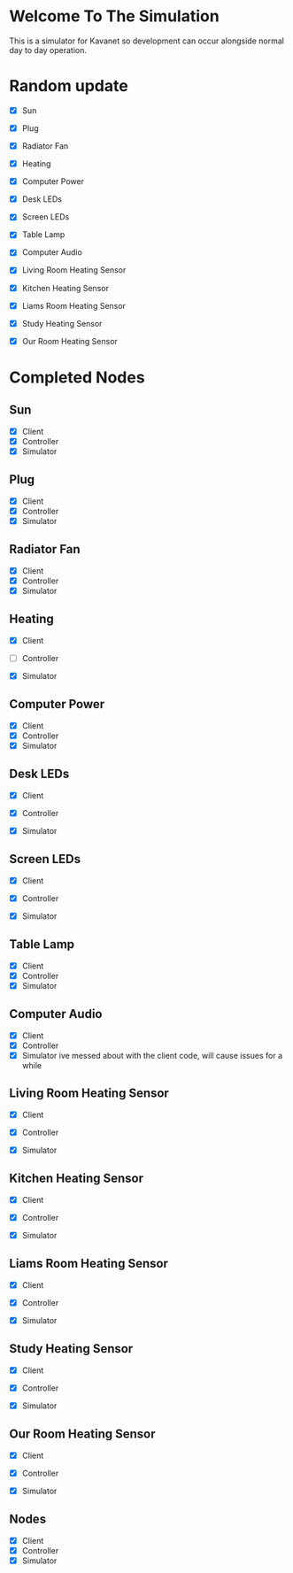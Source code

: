 # Welcome To The Simulation

This is a simulator for Kavanet so development can occur alongside normal day to day operation.


# Random update
- [x] Sun
- [x] Plug
- [x] Radiator Fan
- [x] Heating
- [x] Computer Power

- [x] Desk LEDs
- [x] Screen LEDs
- [x] Table Lamp

- [x] Computer Audio

- [x] Living Room Heating Sensor
- [x] Kitchen Heating Sensor
- [x] Liams Room Heating Sensor
- [x] Study Heating Sensor
- [x] Our Room Heating Sensor





# Completed Nodes
## Sun
- [x] Client
- [x] Controller
- [x] Simulator

## Plug
- [x] Client
- [x] Controller
- [x] Simulator

## Radiator Fan
- [x] Client
- [x] Controller
- [x] Simulator

## Heating
- [x] Client
- [ ] Controller
- [x] Simulator


## Computer Power
- [x] Client
- [x] Controller
- [x] Simulator

## Desk LEDs
- [x] Client
- [x] Controller
- [x] Simulator


## Screen LEDs
- [x] Client
- [x] Controller
- [x] Simulator


## Table Lamp
- [x] Client
- [x] Controller
- [x] Simulator

## Computer Audio
- [x] Client
- [x] Controller
- [x] Simulator
ive messed about with the client code, will cause issues for a while

## Living Room Heating Sensor
- [x] Client
- [x] Controller
- [x] Simulator


## Kitchen Heating Sensor
- [x] Client
- [x] Controller
- [x] Simulator


## Liams Room Heating Sensor
- [x] Client
- [x] Controller
- [x] Simulator


## Study Heating Sensor
- [x] Client
- [x] Controller
- [x] Simulator


## Our Room Heating Sensor
- [x] Client
- [x] Controller
- [x] Simulator



##  Nodes
- [x] Client
- [x] Controller
- [x] Simulator